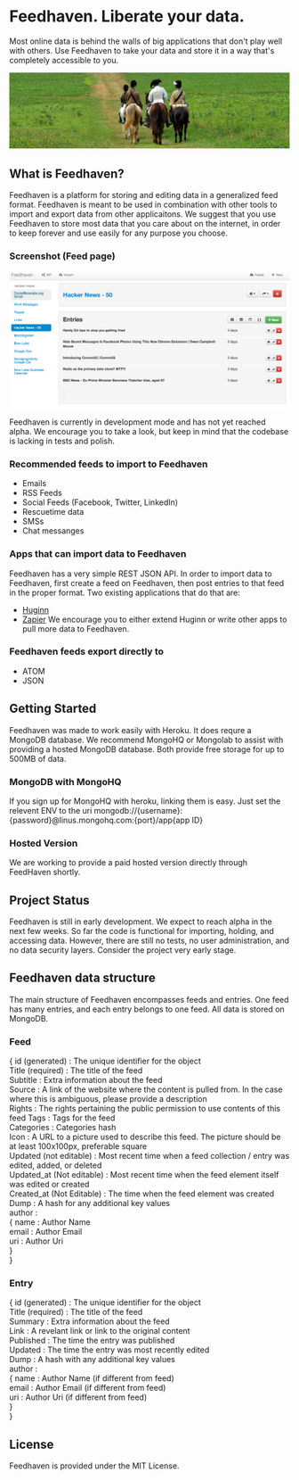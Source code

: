 # Feedhaven.  Liberate your data.
Most online data is behind the walls of big applications that don't play
well with others.  Use Feedhaven to take your data and store it in a way
that's completely accessible to you.  
   
![revolution](doc/images/revolution_wide.png)
## What is Feedhaven?

Feedhaven is a platform for storing and editing data in a generalized feed format.  Feedhaven is meant to be used in combination with other tools to import and export data from other applicaitons.  We suggest that you use Feedhaven to store most data that you care about on the internet, in order to keep forever and use easily for any purpose you choose.  

### Screenshot (Feed page)  
![screenshot](doc/images/screenshot-feed.png)
  
Feedhaven is currently in development mode and has not yet reached
alpha.  We encourage you to take a look, but keep in mind that the
codebase is lacking in tests and polish.


### Recommended feeds to import to Feedhaven
* Emails
* RSS Feeds
* Social Feeds (Facebook, Twitter, LinkedIn)
* Rescuetime data
* SMSs
* Chat messanges

### Apps that can import data to Feedhaven
Feedhaven has a very simple REST JSON API.  In order to import data to
Feedhaven, first create a feed on Feedhaven, then post entries to that
feed in the proper format.  Two existing applications that do that are:
* [Huginn](https://github.com/cantino/huginn)
* [Zapier](https://zapier.com/)
We encourage you to either extend Huginn or write other apps to pull
more data to Feedhaven.

### Feedhaven feeds export directly to
* ATOM
* JSON

## Getting Started
Feedhaven was made to work easily with Heroku.  It does requre a MongoDB
database.  We recommend MongoHQ or Mongolab to assist with providing a
hosted MongoDB database.  Both provide free storage for up to 500MB of
data.

### MongoDB with MongoHQ
If you sign up for MongoHQ with heroku, linking them is easy.  Just set the relevent ENV to
the uri mongodb://{username}:{password}@linus.mongohq.com:{port}/app{app
ID}

### Hosted Version
We are working to provide a paid hosted version directly through
FeedHaven shortly.

## Project Status
Feedhaven is still in early development.  We expect to reach alpha in the next
few weeks.  So far the code is functional for importing, holding, and
accessing data.  However, there are still no tests, no user
administration, and no data security layers.  Consider the project very
early stage.

## Feedhaven data structure
The main structure of Feedhaven encompasses feeds and entries.  One feed has many entries, and each entry belongs to one feed.  All data is stored on MongoDB.

### Feed
{ id (generated) : The unique identifier for the object  
  Title (required) : The title of the feed  
  Subtitle : Extra information about the feed  
  Source : A link of the website where the content is pulled from. In the case where this is ambiguous, please provide a description  
  Rights : The rights pertaining the public permission to use contents of this feed 
  Tags : Tags for the feed  
  Categories : Categories hash  
  Icon : A URL to a picture used to describe this feed. The picture should be at least 100x100px, preferable square  
  Updated (not editable) : Most recent time when a feed collection / entry was edited, added, or deleted  
  Updated_at (Not editable) : Most recent time when the feed element itself was edited or created  
  Created_at (Not Editable) : The time when the feed element was created  
  Dump : A hash for any additional key values  
  author :  
            { name : Author Name  
              email : Author Email  
              uri : Author Uri  
              }  
}

### Entry
{ id (generated) : The unique identifier for the object  
  Title (required) : The title of the feed  
  Summary : Extra information about the feed  
  Link : A revelant link or link to the original content  
  Published : The time the entry was published  
  Updated : The time the entry was most recently edited  
  Dump : A hash with any additional key values  
  author :  
            { name : Author Name (if different from feed)   
              email : Author Email (if different from feed)  
              uri : Author Uri (if different from feed)  
              }  
}
  

## License
Feedhaven is provided under the MIT License.
